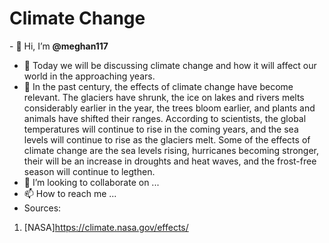  <H1> Climate Change </H1>
- 👋 Hi, I’m <strong>@meghan117</strong>

- 👀 Today we will be discussing climate change and how it will affect our world in the approaching years.
- 🌱 In the past century, the effects of climate change have become relevant. The glaciers have shrunk, the ice on lakes and rivers melts considerably earlier in the year, the trees bloom earlier, and plants and animals have shifted their ranges. According to scientists, the global temperatures will continue to rise in the coming years, and the sea levels will continue to rise as the glaciers melt. Some of the effects of climate change are the sea levels rising, hurricanes becoming stronger, their will be an increase in droughts and heat waves, and the frost-free season will continue to legthen.
- 💞️ I’m looking to collaborate on ...
- 📫 How to reach me ...
- Sources: 
1. [NASA]https://climate.nasa.gov/effects/ 
<!---
meghan117/meghan117 is a ✨ special ✨ repository because its `README.md` (this file) appears on your GitHub profile.
You can click the Preview link to take a look at your changes.
--->
